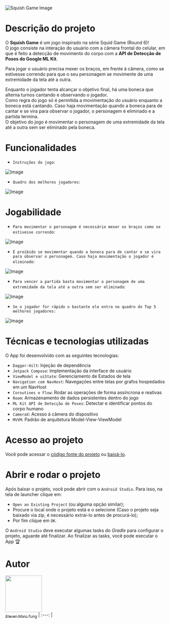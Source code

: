 ![Squish Game Image](https://github.com/user-attachments/assets/7d98d66f-b258-4da2-9d12-a945b3e89631)

<h1>Descrição do projeto</h1>

O **Squish Game** é um jogo inspirado na série Squid Game (Round 6)! <br> 
O jogo consiste na interação do usuário com a câmera frontal do celular, em que é feito a detecção de movimento do corpo com a **API de Detecção de Poses do Google ML Kit**.<br>
<p>Para jogar o usuário precisa mexer os braços, em frente à câmera, como se estivesse correndo para que o seu personagem se movimente de uma extremidade da tela até a outra.</p>
Enquanto o jogador tenta alcançar o objetivo final, há uma boneca que alterna turnos cantando e observando o jogador.<br> 
Como regra do jogo só é permitida a movimentação do usuário enquanto a boneca está cantando. 
Caso haja movimentação quando a boneca para de cantar e se vira para observar o jogador, o personagem é eliminado e a partida termina.<br> 
O objetivo do jogo é movimentar o personagem de uma extremidade da tela até a outra sem ser eliminado pela boneca.

<h1>Funcionalidades</h1>

- `Instruções do jogo`:

![Image](https://github.com/user-attachments/assets/87d409d6-4650-43ad-b08e-c0136d970b3a)
- `Quadro dos melhores jogadores`:

![Image](https://github.com/user-attachments/assets/654df07a-8a95-4530-a48c-35c7808d1428)

<h1>Jogabilidade</h1>

- `Para movimentar o personagem é necessário mexer os braços como se estivesse correndo`:

 ![Image](https://github.com/user-attachments/assets/7af7cc43-a137-469d-b31f-d8c978c06fb4)
- `É proibido se movimentar quando a boneca para de cantar e se vira para observar o personagem. Caso haja movimentação o jogador é eliminado`:

![Image](https://github.com/user-attachments/assets/fcb36b38-86f3-4ccb-9b5b-2c5abe417d64)
- `Para vencer a partida basta movimentar o personagem de uma extremidade da tela até a outra sem ser eliminado`:

![Image](https://github.com/user-attachments/assets/94af3e5a-811a-4680-a58d-85d528f4acb6)  
- `Se o jogador for rápido o bastante ele entra no quadro do Top 5 melhores jogadores:`

![Image](https://github.com/user-attachments/assets/f39344a3-bee6-49a1-bf73-0b151cee8a42)
 
  <h1>Técnicas e tecnologias utilizadas</h1>

O App foi desenvolvido com as seguintes tecnologias:

- `Dagger-Hilt`: Injeção de dependência
- `Jetpack Compose`: Implementação da interface de usuário
- `ViewModel e uiState`: Gerenciamento de Estados de tela
- `Navigation com NavHost`: Navegações entre telas por grafos hospedados em um NavHost
- `Coroutines e Flow`: Rodar as operações de forma assíncrona e reativas
- `Room`: Armazenamento de dados persistentes dentro do jogo
- `ML Kit API de Detecção de Poses`: Detectar e identificar pontos do corpo humano
- `CameraX`: Acesso à câmera do dispositivo
- `MVVM`: Padrão de arquitetura Model-View-ViewModel

<h1>Acesso ao projeto</h1>

Você pode acessar o [código fonte do projeto](https://github.com/StevenMTung/squishgame) ou [baixá-lo](https://github.com/StevenMTung/squishgame/archive/refs/heads/main.zip).

<h1>Abrir e rodar o projeto</h1> 

Após baixar o projeto, você pode abrir com o `Android Studio`. Para isso, na tela de launcher clique em:

- `Open an Existing Project` (ou alguma opção similar);
- Procure o local onde o projeto está e o selecione (Caso o projeto seja baixado via zip, é necessário extraí-lo antes de procurá-lo);
- Por fim clique em `OK`.

O `Android Studio` deve executar algumas tasks do *Gradle* para configurar o projeto, aguarde até finalizar. Ao finalizar as tasks, você pode executar o App 🏆 

<h1>Autor</h1>

 [<img loading="lazy" src="https://avatars.githubusercontent.com/u/134224337?v=4" width=115><br><sub>Steven Marc Tung</sub>](https://github.com/StevenMTung)
| :---: | 
